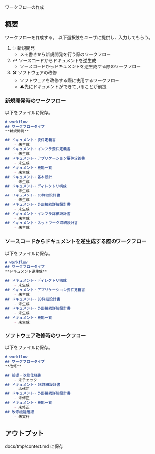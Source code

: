 ワークフローの作成

## 概要
ワークフローを作成する。
以下選択肢をユーザに提供し、入力してもらう。

1. ✨ 新規開発
    - メモ書きから新規開発を行う際のワークフロー 
2. ↩️ ソースコードからドキュメントを逆生成
    - ソースコードからドキュメントを逆生成する際のワークフロー
3. 🛠 ソフトウェアの改修
    - ソフトウェアを改修する際に使用するワークフロー
    - ⚠️先にドキュメントができていることが前提

### 新規開発時のワークフロー
以下をファイルに保存。
```markdown
# workflow
## ワークフロータイプ
**新規開発**

## ドキュメント・要件定義書
    - 未生成
## ドキュメント・インフラ要件定義書
    - 未生成
## ドキュメント・アプリケーション要件定義書
    - 未生成
## ドキュメント・機能一覧
    - 未生成
## ドキュメント・基本設計
    - 未生成
## ドキュメント・ディレクトリ構成
    - 未生成
## ドキュメント・DB詳細設計書
    - 未生成
## ドキュメント・外部接続詳細設計書
    - 未生成
## ドキュメント・インフラ詳細設計書
    - 未生成
## ドキュメント・ネットワーク詳細設計書
    - 未生成
```

### ソースコードからドキュメントを逆生成する際のワークフロー
以下をファイルに保存。
```markdown
# workflow
## ワークフロータイプ
**ドキュメント逆生成**

## ドキュメント・ディレクトリ構成
    - 未生成
## ドキュメント・アプリケーション要件定義書
    - 未生成
## ドキュメント・DB詳細設計書
    - 未生成
## ドキュメント・外部接続詳細設計書
    - 未生成
## ドキュメント・機能一覧
    - 未生成
```

### ソフトウェア改修時のワークフロー
以下をファイルに保存。
```markdown
# workflow
## ワークフロータイプ
**改修**

## 前提・改修仕様書
    - 未チェック
## ドキュメント・DB詳細設計書
    - 未修正
## ドキュメント・外部接続詳細設計書
    - 未修正
## ドキュメント・機能一覧
    - 未修正
## 改修機能確認
    - 未実行
```

## アウトプット
docs/tmp/context.md に保存

